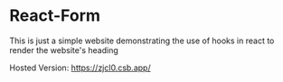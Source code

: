 # React-Form
This is  just a simple website demonstrating the use of hooks in react to render the website's heading

Hosted Version: https://zjcl0.csb.app/
